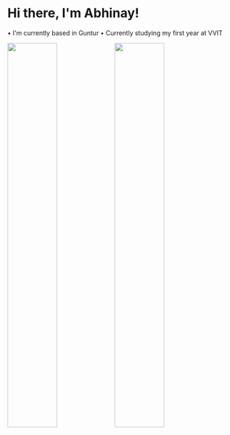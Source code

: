 # Hi there, I'm Abhinay! 

• I'm currently based in Guntur
• Currently studying my first year at VVIT

<img align="left" width="47%" src="https://github-readme-stats.vercel.app/api?username=abhinay7adhikaram&show_icons=true&theme=tokyonight">
 
<img align="left" width="47%" src="https://github-readme-stats.vercel.app/api/top-langs/?username=anuraghazra&layout=compact">
